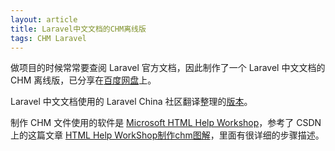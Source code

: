 ```yaml
---
layout: article
title: Laravel中文文档的CHM离线版
tags: CHM Laravel
---
```


做项目的时候常常要查阅 Laravel 官方文档，因此制作了一个 Laravel 中文文档的 CHM 离线版，已分享在[百度网盘][baidu_disk]上。

Laravel 中文文档使用的 Laravel China 社区翻译整理的[版本][laravel-docs]。

制作 CHM 文件使用的软件是 [Microsoft HTML Help Workshop][hhw]，参考了 CSDN 上的这篇文章 [HTML Help WorkShop制作chm图解][csdn]，里面有很详细的步骤描述。

[baidu_disk]: https://pan.baidu.com/s/1dFN2pVF
[hhw]: https://www.microsoft.com/en-us/download/details.aspx?id=21138
[csdn]: http://blog.csdn.net/zhoufoxcn/article/details/2213955
[laravel-docs]: https://github.com/laravel-china/laravel-docs
